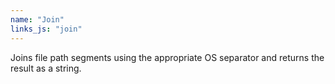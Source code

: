 ```yaml
---
name: "Join"
links_js: "join"
---
```

Joins file path segments using the appropriate OS separator and returns the result as a string. 
